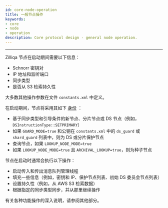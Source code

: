 ```yaml
---
id: core-node-operation
title: 一般节点操作
keywords: 
- core 
- node 
- operation
description: Core protocol design - general node operation.
---
```


---
Zilliqa 节点在启动期间需要以下信息：

- Schnorr 密钥对
- IP 地址和监听端口
- 同步类型
- 是否从 S3 检索持久性

大多数其他操作参数在文件 `constants.xml` 中定义。

在启动期间，节点将采用其如下 [身份](../basics/basics-zil-nodes.mdx) ：

- 基于同步类型和引导条件的新节点、分片节点或 DS 节点（例如，`DSInstructionType::SETPRIMARY`）
- 如果 `GUARD_MODE=true` 和公钥在 `constants.xml` 中的 `ds_guard` 或 `shard_guard` 列表中，则为 DS 或分片保护节点
- 查询节点，如果 `LOOKUP_NODE_MODE=true`
- 如果 `LOOKUP_NODE_MODE=true` 且 `ARCHIVAL_LOOKUP=true`，则为种子节点

节点在启动时通常会执行以下操作：

- 启动传入和传出消息队列管理线程
- 填充一些信息（例如，密钥和 IP、保护节点列表、初始 DS 委员会节点列表）
- 设置持久性（例如，从 AWS S3 检索数据）
- 根据指定的同步类型同步，并从那里继续操作

有关各种功能操作的深入说明，请参阅其他部分。